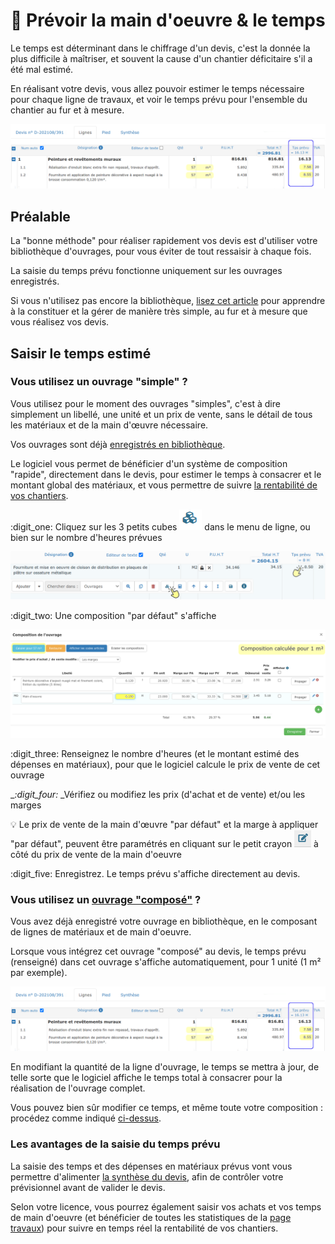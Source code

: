 # 📎 Prévoir la main d'oeuvre  &  le temps

Le temps est déterminant dans le chiffrage d'un devis, c'est la donnée la plus difficile à maîtriser, et souvent la cause d'un chantier déficitaire s'il a été mal estimé.

En réalisant votre devis, vous allez pouvoir estimer le temps nécessaire pour chaque ligne de travaux, et voir le temps prévu pour l'ensemble du chantier au fur et à mesure.

![](../../../.gitbook/assets/screenshot-119ca-.png)



## Préalable

La "bonne méthode" pour réaliser rapidement vos devis est d'utiliser votre bibliothèque d'ouvrages, pour vous éviter de tout ressaisir à chaque fois.

La saisie du temps prévu fonctionne uniquement sur les ouvrages enregistrés.

Si vous n'utilisez pas encore la bibliothèque, [lisez cet article](../../bibliotheque-de-chiffrage/la-bibliotheque-douvrages/#depuis-le-devis) pour apprendre à la constituer et la gérer de manière très simple, au fur et à mesure que vous réalisez vos devis.



## Saisir le temps estimé



### Vous utilisez un ouvrage "simple" ?

Vous utilisez pour le moment des ouvrages "simples", c'est à dire simplement un libellé, une unité et un prix de vente, sans le détail de tous les matériaux et de la main d'œuvre nécessaire.

Vos ouvrages sont déjà [enregistrés en bibliothèque](../../bibliotheque-de-chiffrage/la-bibliotheque-douvrages/#depuis-la-bibliotheque-douvrages).

Le logiciel vous permet de bénéficier d'un système de composition "rapide", directement dans le devis, pour estimer le temps à consacrer et le montant global des matériaux, et vous permettre de suivre [la rentabilité de vos chantiers](../../les-chantiers-1/la-fiche-chantier-en-detail.md#onglet-travaux).



:digit_one: Cliquez sur les 3 petits cubes  ![](../../../.gitbook/assets/screenshot-117-.png) dans le menu de ligne, ou bien sur le nombre d'heures prévues

![](../../../.gitbook/assets/screenshot-118-.png)

:digit_two: Une composition "par défaut" s'affiche

![](../../../.gitbook/assets/screenshot-121c-.png)

:digit_three: Renseignez le nombre d'heures (et le montant estimé des dépenses en matériaux), pour que le logiciel calcule le prix de vente de cet ouvrage

__:digit_four:_ _Vérifiez ou modifiez les prix (d'achat et de vente) et/ou les marges

:bulb: Le prix de vente de la main d'œuvre "par défaut" et la marge à appliquer "par défaut", peuvent être paramétrés en cliquant sur le petit crayon ![](../../../.gitbook/assets/screenshot-122a-.png) à côté du prix de vente de la main d'oeuvre

:digit_five: Enregistrez. Le temps prévu s'affiche directement au devis.



### Vous utilisez un [ouvrage "composé"](../../bibliotheque-de-chiffrage/la-bibliotheque-douvrages/#la-composition-des-ouvrages) ?

Vous avez déjà enregistré votre ouvrage en bibliothèque, en le composant de lignes de matériaux et de main d'oeuvre.

Lorsque vous intégrez cet ouvrage "composé" au devis, le temps prévu (renseigné) dans cet ouvrage s'affiche automatiquement, pour 1 unité (1 m² par exemple).

![](../../../.gitbook/assets/screenshot-119ca-.png)

En modifiant la quantité de la ligne d'ouvrage, le temps se mettra à jour, de telle sorte que le logiciel affiche le temps total à consacrer pour la réalisation de l'ouvrage complet.

Vous pouvez bien sûr modifier ce temps, et même toute votre composition : procédez comme indiqué [ci-dessus](prevoir-le-temps-passe.md#vous-utilisez-un-ouvrage-simple).



### Les avantages de la saisie du temps prévu

La saisie des temps et des dépenses en matériaux prévus vont vous permettre d'alimenter [la synthèse du devis](synthese-du-devis.md), afin de contrôler votre prévisionnel avant de valider le devis.

Selon votre licence, vous pourrez également saisir vos achats et vos temps de main d'oeuvre (et bénéficier de toutes les statistiques de la [page travaux](../../les-chantiers-1/la-fiche-chantier-en-detail.md#onglet-travaux)) pour suivre en temps réel la rentabilité de vos chantiers.

